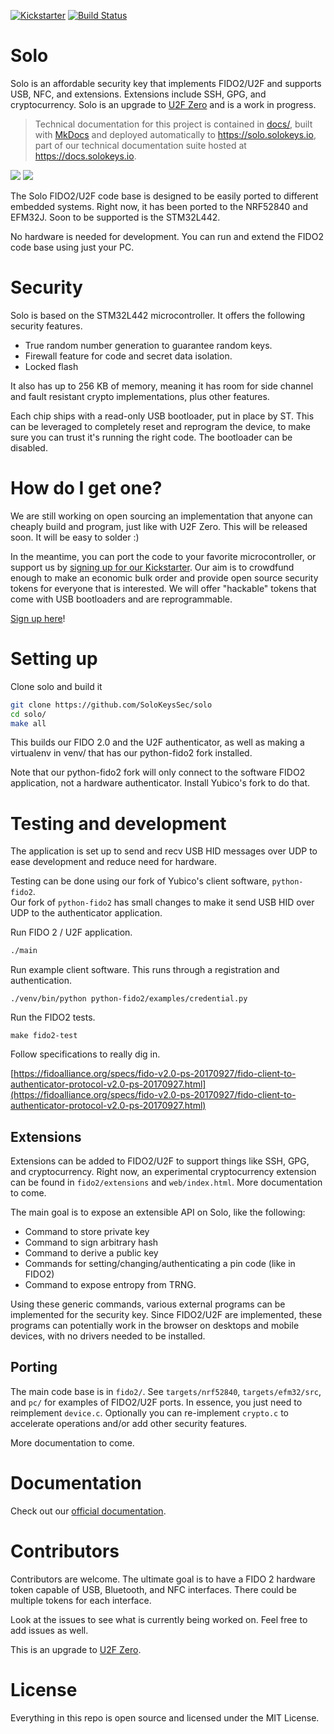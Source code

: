[![Kickstarter](https://img.shields.io/badge/kickstarter-back%20us-14e16e.svg)](https://solokeys.com/kickstarter)
[![Build Status](https://travis-ci.com/SoloKeysSec/solo.svg?branch=master)](https://travis-ci.com/SoloKeysSec/solo)

# Solo

Solo is an affordable security key that implements FIDO2/U2F and supports USB, NFC, and extensions.  Extensions
include SSH, GPG, and cryptocurrency.  Solo is an upgrade to [U2F Zero](https://github.com/conorpp/u2f-zero) and is a work in progress.

> Technical documentation for this project is contained in [docs/](https://github.com/SoloKeysSec/solo/tree/master/docs), built with [MkDocs](https://solo.solokeys.io/documenting/) and deployed automatically to <https://solo.solokeys.io>, part of our technical documentation suite hosted at <https://docs.solokeys.io>.

![](https://i.imgur.com/cXWtI1D.png)
![](https://i.imgur.com/vwFbsQW.png?1)

The Solo FIDO2/U2F code base is designed to be easily ported to different embedded systems.
Right now, it has been ported to the NRF52840 and EFM32J.  Soon to be supported is the STM32L442.

No hardware is needed for development.  You can run and extend the FIDO2 code base
using just your PC.

# Security

Solo is based on the STM32L442 microcontroller.  It offers the following security features.

- True random number generation to guarantee random keys.
- Firewall feature for code and secret data isolation.
- Locked flash

It also has up to 256 KB of memory, meaning it has room for side channel and fault resistant crypto implementations, plus other features.

Each chip ships with a read-only USB bootloader, put in place by ST.  This can be leveraged to completely reset and reprogram the device, to make sure you can trust it's running the right code.  The bootloader can be disabled.

# How do I get one?

We are still working on open sourcing an implementation that anyone can cheaply
build and program, just like with U2F Zero.  This will be released soon.  It will be easy to solder :)

In the meantime, you can port the code to your favorite microcontroller, or support
us by [signing up for our Kickstarter](https://solokeys.com/kickstarter).  Our aim is to crowdfund enough to make an economic
bulk order and provide open source security tokens for everyone that is interested.  We will offer 
"hackable" tokens that come with USB bootloaders and are reprogrammable.

[Sign up here](https://solokeys.com/kickstarter)!


# Setting up

Clone solo and build it

```bash
git clone https://github.com/SoloKeysSec/solo
cd solo/
make all

```

This builds our FIDO 2.0 and the U2F authenticator, as well as making a virtualenv in venv/
that has our python-fido2 fork installed.

Note that our python-fido2 fork will only connect to the software FIDO2 application,
not a hardware authenticator.  Install Yubico's fork to do that.


# Testing and development

The application is set up to send and recv USB HID messages over UDP to ease
development and reduce need for hardware.

Testing can be done using our fork of Yubico's client software, `python-fido2`.  
Our fork of `python-fido2` has small changes to make it send
USB HID over UDP to the authenticator application.

Run FIDO 2 / U2F application.

```bash
./main
```

Run example client software.  This runs through a registration and authentication.

```
./venv/bin/python python-fido2/examples/credential.py
```

Run the FIDO2 tests.

```
make fido2-test
```

Follow specifications to really dig in.

[https://fidoalliance.org/specs/fido-v2.0-ps-20170927/fido-client-to-authenticator-protocol-v2.0-ps-20170927.html](https://fidoalliance.org/specs/fido-v2.0-ps-20170927/fido-client-to-authenticator-protocol-v2.0-ps-20170927.html)

## Extensions

Extensions can be added to FIDO2/U2F to support things like SSH, GPG, and cryptocurrency.
Right now, an experimental cryptocurrency extension can be found in `fido2/extensions` and `web/index.html`.
More documentation to come.

The main goal is to expose an extensible API on Solo, like the following:
- Command to store private key
- Command to sign arbitrary hash
- Command to derive a public key
- Commands for setting/changing/authenticating a pin code (like in FIDO2)
- Command to expose entropy from TRNG.

Using these generic commands, various external programs can be implemented for the security key.
Since FIDO2/U2F are implemented, these programs can potentially work in the browser on desktops
and mobile devices, with no drivers needed to be installed.


## Porting

The main code base is in `fido2/`.  See `targets/nrf52840`, `targets/efm32/src`, and `pc/`
for examples of FIDO2/U2F ports.  In essence, you just need to reimplement `device.c`.  Optionally you can
re-implement `crypto.c` to accelerate operations and/or add other security features.


More documentation to come.

# Documentation

Check out our [official documentation](https://solo.solokeys.io/).

# Contributors

Contributors are welcome.  The ultimate goal is to have a FIDO 2 hardware token
capable of USB, Bluetooth, and NFC interfaces.  There could be multiple tokens
for each interface.
    
Look at the issues to see what is currently being worked on.  Feel free to add issues as well.

This is an upgrade to [U2F Zero](https://github.com/conorpp/u2f-zero).

# License

Everything in this repo is open source and licensed under the MIT License.

